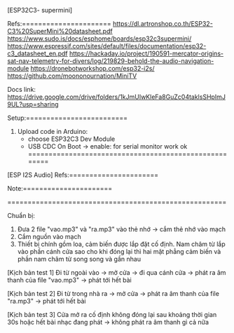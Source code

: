 [ESP32C3- supermini]

Refs:======================
https://dl.artronshop.co.th/ESP32-C3%20SuperMini%20datasheet.pdf
https://www.sudo.is/docs/esphome/boards/esp32c3supermini/
https://www.espressif.com/sites/default/files/documentation/esp32-c3_datasheet_en.pdf
https://hackaday.io/project/190591-mercator-origins-sat-nav-telemetry-for-divers/log/219829-behold-the-audio-navigation-module
https://dronebotworkshop.com/esp32-i2s/
https://github.com/moononournation/MiniTV

Docs link:
https://drive.google.com/drive/folders/1kJmUIwKleFa8GuZc04taklsSHpImJ9UL?usp=sharing

Setup:=========================
1) Upload code in Arduino:
	- choose ESP32C3 Dev Module
	- USB CDC On Boot -> enable: for serial monitor work ok
======================================================


[ESP I2S Audio]
Refs:======================

Note:======================

======================================================

Chuẩn bị: 
1) Đưa 2 file "vao.mp3" và "ra.mp3" vào thẻ nhớ -> cắm thẻ nhớ vào mạch
2) Cắm nguồn vào mạch
3) Thiết bị chính gồm loa, cảm biến được lắp đặt cố định. Nam châm từ lắp vào phần cánh cửa sao cho khi đóng lại thì hai mặt phẳng cảm biến và phần nam châm từ song song và gần nhau

[Kịch bản test 1]
Đi từ ngoài vào -> mở cửa -> đi qua cánh cửa -> phát ra âm thanh của file "vao.mp3" -> phát tới hết bài

[Kịch bản test 2]
Đi từ trong nhà ra -> mở cửa -> phát ra âm thanh của file "ra.mp3" -> phát tới hết bài

[Kịch bản test 3]
Cửa mở ra cố định không đóng lại sau khoảng thời gian 30s hoặc hết bài nhạc đang phát -> không phát ra âm thanh gì cả nữa



